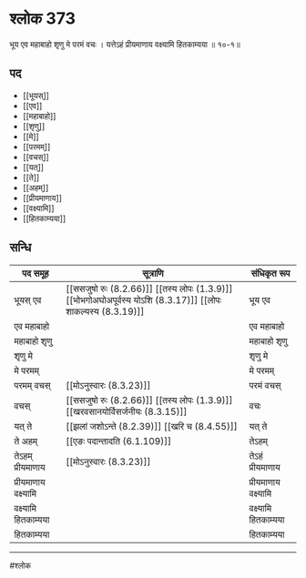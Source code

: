 # श्लोक 373

भूय एव महाबाहो श‍ृणु मे परमं वचः ।
यत्तेऽहं प्रीयमाणाय वक्ष्यामि हितकाम्यया ॥ १०-१॥


## पद 

- [[भूयस्]]
- [[एव]]
- [[महाबाहो]]
- [[शृणु]]
- [[मे]]
- [[परमम्]]
- [[वचस्]]
- [[यत्]]
- [[ते]]
- [[अहम्]]
- [[प्रीयमाणाय]]
- [[वक्ष्यामि]]
- [[हितकाम्यया]]

## सन्धि

| पद समूह | सूत्राणि | संधिकृत रूप |
| ----- | ----- | ----- |
| भूयस् एव |  [[ससजुषो रुः (8.2.66)]] [[तस्य लोपः (1.3.9)]] [[भोभगोअघोअपूर्वस्य योऽशि (8.3.17)]] [[लोपः शाकल्यस्य (8.3.19)]] | भूय एव |
| एव महाबाहो |  | एव महाबाहो |
| महाबाहो शृणु |  | महाबाहो शृणु |
| शृणु मे |  | शृणु मे |
| मे परमम् |  | मे परमम् |
| परमम् वचस् |  [[मोऽनुस्वारः (8.3.23)]] | परमं वचस् |
| वचस् |  [[ससजुषो रुः (8.2.66)]] [[तस्य लोपः (1.3.9)]] [[खरवसानयोर्विसर्जनीयः (8.3.15)]] | वचः |
| यत् ते |  [[झलां जशोऽन्ते (8.2.39)]] [[खरि च (8.4.55)]] | यत् ते |
| ते अहम् |  [[एङः पदान्तादति (6.1.109)]] | तेऽहम् |
| तेऽहम् प्रीयमाणाय |  [[मोऽनुस्वारः (8.3.23)]] | तेऽहं प्रीयमाणाय |
| प्रीयमाणाय वक्ष्यामि |  | प्रीयमाणाय वक्ष्यामि |
| वक्ष्यामि हितकाम्यया |  | वक्ष्यामि हितकाम्यया |
| हितकाम्यया |  | हितकाम्यया |


---

#श्लोक